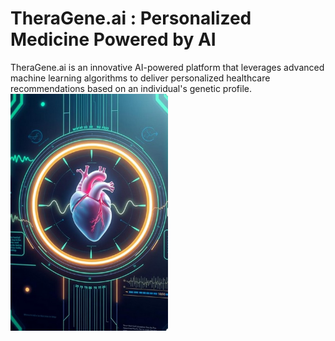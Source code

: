 # TheraGene.ai : Personalized Medicine Powered by AI
TheraGene.ai is an innovative AI-powered platform that leverages advanced machine learning algorithms to deliver personalized healthcare recommendations based on an individual's genetic profile.
<img src="theragene/static/Images/heart.jpg" alt="Alt Text" style="width:50%; height:25%;">